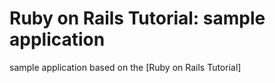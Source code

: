 # Ruby on Rails Tutorial: sample application

sample application based on the [Ruby on Rails Tutorial]
